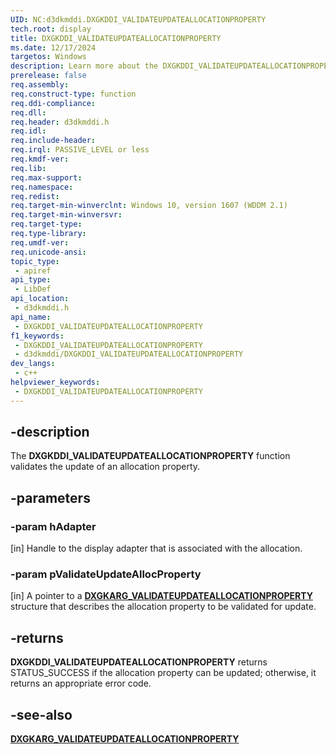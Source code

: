 ```yaml
---
UID: NC:d3dkmddi.DXGKDDI_VALIDATEUPDATEALLOCATIONPROPERTY
tech.root: display
title: DXGKDDI_VALIDATEUPDATEALLOCATIONPROPERTY
ms.date: 12/17/2024
targetos: Windows
description: Learn more about the DXGKDDI_VALIDATEUPDATEALLOCATIONPROPERTY function.
prerelease: false
req.assembly: 
req.construct-type: function
req.ddi-compliance: 
req.dll: 
req.header: d3dkmddi.h
req.idl: 
req.include-header: 
req.irql: PASSIVE_LEVEL or less
req.kmdf-ver: 
req.lib: 
req.max-support: 
req.namespace: 
req.redist: 
req.target-min-winverclnt: Windows 10, version 1607 (WDDM 2.1)
req.target-min-winversvr: 
req.target-type: 
req.type-library: 
req.umdf-ver: 
req.unicode-ansi: 
topic_type:
 - apiref
api_type:
 - LibDef
api_location:
 - d3dkmddi.h
api_name:
 - DXGKDDI_VALIDATEUPDATEALLOCATIONPROPERTY
f1_keywords:
 - DXGKDDI_VALIDATEUPDATEALLOCATIONPROPERTY
 - d3dkmddi/DXGKDDI_VALIDATEUPDATEALLOCATIONPROPERTY
dev_langs:
 - c++
helpviewer_keywords:
 - DXGKDDI_VALIDATEUPDATEALLOCATIONPROPERTY
---
```


## -description

The **DXGKDDI_VALIDATEUPDATEALLOCATIONPROPERTY** function validates the update of an allocation property.

## -parameters

### -param hAdapter

[in] Handle to the display adapter that is associated with the allocation.

### -param pValidateUpdateAllocProperty

[in] A pointer to a [**DXGKARG_VALIDATEUPDATEALLOCATIONPROPERTY**](ns-d3dkmddi-_dxgkarg_validateupdateallocproperty.md) structure that describes the allocation property to be validated for update.

## -returns

**DXGKDDI_VALIDATEUPDATEALLOCATIONPROPERTY** returns STATUS_SUCCESS if the allocation property can be updated; otherwise, it returns an appropriate error code.

## -see-also

[**DXGKARG_VALIDATEUPDATEALLOCATIONPROPERTY**](ns-d3dkmddi-_dxgkarg_validateupdateallocproperty.md)

